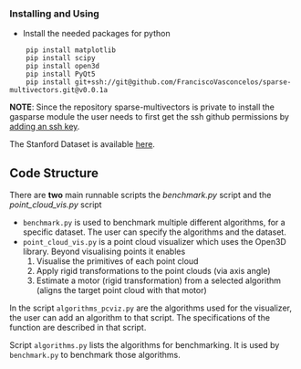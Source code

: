 
### Installing and Using

 - Install the needed packages for python
```shell
    pip install matplotlib
    pip install scipy
    pip install open3d
    pip install PyQt5
    pip install git+ssh://git@github.com/FranciscoVasconcelos/sparse-multivectors.git@v0.0.1a
```

**NOTE**: Since the repository sparse-multivectors is private to install the gasparse module the user needs to first get the ssh github permissions by [adding an ssh key](https://docs.github.com/en/authentication/connecting-to-github-with-ssh/generating-a-new-ssh-key-and-adding-it-to-the-ssh-agent).

The Stanford Dataset is available [here](https://mega.nz/folder/4VQBwB7Z#Rv5kA9EbcHPWj3-BvYJRFw). 

## Code Structure

There are **two** main runnable scripts the *benchmark.py* script and the *point_cloud_vis.py* script

- `benchmark.py` is used to benchmark multiple different algorithms, for a specific dataset. The user can specify the algorithms and the dataset.
- `point_cloud_vis.py` is a point cloud visualizer which uses the Open3D library. Beyond visualising points it enables
    1. Visualise the primitives of each point cloud
    1. Apply rigid transformations to the point clouds (via axis angle)
    1. Estimate a motor (rigid transformation) from a selected algorithm (aligns the target point cloud with that motor) 

In the script `algorithms_pcviz.py` are the algorithms used for the visualizer, the user can add an algorithm to that script. The specifications of the function are described in that script.

Script `algorithms.py` lists the algorithms for benchmarking. It is used by `benchmark.py` to benchmark those algorithms.


